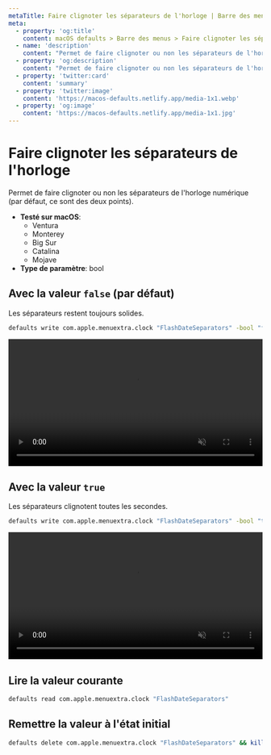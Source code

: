 ```yaml
---
metaTitle: Faire clignoter les séparateurs de l'horloge | Barre des menus | macOS defaults
meta:
  - property: 'og:title'
    content: macOS defaults > Barre des menus > Faire clignoter les séparateurs de l'horloge
  - name: 'description'
    content: "Permet de faire clignoter ou non les séparateurs de l'horloge numérique (par défaut, ce sont des deux points)."
  - property: 'og:description'
    content: "Permet de faire clignoter ou non les séparateurs de l'horloge numérique (par défaut, ce sont des deux points)."
  - property: 'twitter:card'
    content: 'summary'
  - property: 'twitter:image'
    content: 'https://macos-defaults.netlify.app/media-1x1.webp'
  - property: 'og:image'
    content: 'https://macos-defaults.netlify.app/media-1x1.jpg'
---
```


# Faire clignoter les séparateurs de l'horloge

Permet de faire clignoter ou non les séparateurs de l'horloge numérique (par défaut, ce sont des deux points).

<!-- break lists -->

- **Testé sur macOS**:
  - Ventura
  - Monterey
  - Big Sur
  - Catalina
  - Mojave
- **Type de paramètre**: bool

## Avec la valeur `false` (par défaut)

Les séparateurs restent toujours solides.

```bash
defaults write com.apple.menuextra.clock "FlashDateSeparators" -bool "false" && killall SystemUIServer
```

<video autoplay loop muted playsinline width="727" height="40" style="max-width: 100%; height: auto">
  <source src="../../menubar/images/FlashDateSeparators/false.mp4" type="video/mp4">
  Exemple avec la valeur false
</video>

## Avec la valeur `true`

Les séparateurs clignotent toutes les secondes.

```bash
defaults write com.apple.menuextra.clock "FlashDateSeparators" -bool "true" && killall SystemUIServer
```

<video autoplay loop muted playsinline width="727" height="40" style="max-width: 100%; height: auto">
  <source src="../../menubar/images/FlashDateSeparators/true.mp4" type="video/mp4">
  Exemple avec la valeur true
</video>

## Lire la valeur courante

```bash
defaults read com.apple.menuextra.clock "FlashDateSeparators"
```

## Remettre la valeur à l'état initial

```bash
defaults delete com.apple.menuextra.clock "FlashDateSeparators" && killall SystemUIServer
```

